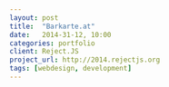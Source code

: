 ```yaml
---
layout: post
title:  "Barkarte.at"
date:   2014-31-12, 10:00
categories: portfolio
client: Reject.JS
project_url: http://2014.rejectjs.org
tags: [webdesign, development]
---
```

